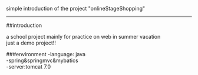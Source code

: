 simple introduction of the project "onlineStageShopping"

------------------
##introduction

  a school project mainly for practice on web in summer vacation  
  just a demo project!!

###environment
  -language: java  
  -spring&springmvc&mybatics  
  -server:tomcat 7.0  
